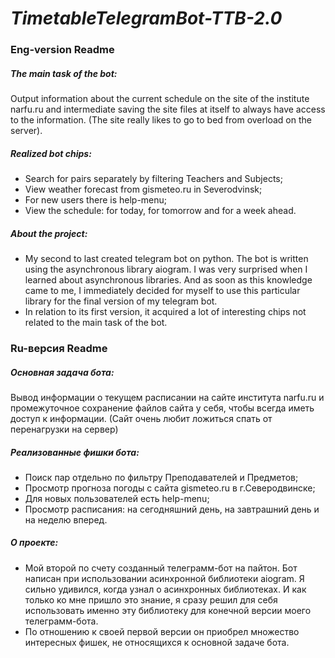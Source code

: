 # _TimetableTelegramBot-TTB-2.0_
### **Eng-version Readme**
##### **_The main task of the bot:_**
Output information about the current schedule on the site of the institute narfu.ru and intermediate saving the site files at itself to always have access to the information. (The site really likes to go to bed from overload on the server).

##### **_Realized bot chips:_**
- Search for pairs separately by filtering Teachers and Subjects;
- View weather forecast from gismeteo.ru in Severodvinsk;
- For new users there is help-menu;
- View the schedule: for today, for tomorrow and for a week ahead.

##### **_About the project:_**
- My second to last created telegram bot on python. The bot is written using the asynchronous library aiogram. I was very surprised when I learned about asynchronous libraries. And as soon as this knowledge came to me, I immediately decided for myself to use this particular library for the final version of my telegram bot.
- In relation to its first version, it acquired a lot of interesting chips not related to the main task of the bot.

### **Ru-версия Readme**
##### **_Основная задача бота:_**
Вывод информации о текущем расписании на сайте института narfu.ru и промежуточное сохранение файлов сайта у себя, чтобы всегда иметь доступ к информации. (Сайт очень любит ложиться спать от перенагрузки на сервер)

##### **_Реализованные фишки бота:_**
- Поиск пар отдельно по фильтру Преподавателей и Предметов;
- Просмотр прогноза погоды с сайта gismeteo.ru в г.Северодвинске;
- Для новых пользователей есть help-menu;
- Просмотр расписания: на сегодняшний день, на завтрашний день и на неделю вперед.

##### **_О проекте:_**
- Мой второй по счету созданный телеграмм-бот на пайтон. Бот написан при использовании асинхронной библиотеки aiogram. Я сильно удивился, когда узнал о асинхронных библиотеках. И как только ко мне пришло это знание, я сразу решил для себя использовать именно эту библиотеку для конечной версии моего телеграмм-бота.
- По отношению к своей первой версии он приобрел множество интересных фишек, не относящихся к основной задаче бота.
